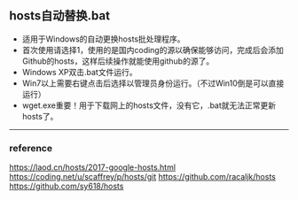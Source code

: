 ## hosts自动替换.bat
* 适用于Windows的自动更换hosts批处理程序。
* 首次使用请选择1，使用的是国内coding的源以确保能够访问，完成后会添加Github的hosts，这样后续操作就能使用github的源了。
* Windows XP双击.bat文件运行。
* Win7以上需要右键点击后选择以管理员身份运行。（不过Win10倒是可以直接运行）
* wget.exe重要！用于下载网上的hosts文件，没有它，.bat就无法正常更新hosts了。

***
### reference
https://laod.cn/hosts/2017-google-hosts.html
https://coding.net/u/scaffrey/p/hosts/git
https://github.com/racaljk/hosts
https://github.com/sy618/hosts